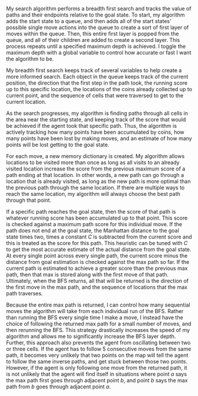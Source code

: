My search algorithm performs a breadth first search and tracks the value of paths and their endpoints relative to the goal state. To start, my algorithm adds the start state to a queue, and then adds all of the start states' possible single move actions into the queue to create a sort of first layer of moves within the queue. Then, this entire first layer is popped from the queue, and all of their children are added to create a second layer. This process repeats until a specified maximum depth is achieved. I toggle the maximum depth with a global variable to control how accurate or fast I want the algorithm to be. 

My breadth first search keeps track of several variables to help create a more informed search. Each object in the queue keeps track of the current position, the direction that the first step in the path took, the running score up to this specific location, the locations of the coins already collected up to current point, and the sequence of cells that were traversed to get to the current location.

As the search progresses, my algorithm is finding paths through all cells in the area near the starting state, and keeping track of the score that would be achieved if the agent took that specific path. Thus, the algorithm is actively tracking how many points have been accumulated by coins, how many points have been lost by making moves, and an estimate of how many points will be lost getting to the goal state. 

For each move, a new memory dictionary is created. My algorithm allows locations to be visited more than once as long as all visits to an already visited location increase the score from the previous maximum score of a path ending at that location. In other words, a new path can go through a location that is already visited, as long as the new path is more optimal than the previous path through the same location. If there are multiple ways to reach the same location, my algorithm will always choose the best path through that point.
    
If a specific path reaches the goal state, then the score of that path is whatever running score has been accumulated up to that point. This score is checked against a maximum path score for this individual move. If the path does not end at the goal state, the Manhattan distance to the goal state times two, times a constant $C$ is subtracted from the current score and this is treated as the score for this path. This heuristic can be tuned with $C$ to get the most accurate estimate of the actual distance from the goal state. At every single point across every single path, the current score minus the distance from goal estimation is checked against the max path so far. If the current path is estimated to achieve a greater score than the previous max path, then that max is stored along with the first move of that path. Ultimately, when the BFS returns, all that will be returned is the direction of the first move in the max path, and the sequence of locations that the max path traverses.

Because the entire max path is returned, I can control how many sequential moves the algorithm will take from each individual run of the BFS. Rather than running the BFS every single time I make a move, I instead have the choice of following the returned max path for a small number of moves, and then rerunning the BFS. This strategy drastically increases the speed of my algorithm and allows me to significantly increase the BFS layer depth. Further, this approach also prevents the agent from oscillating between two or three cells. If the agent has to follow 5 consecutive moves from the same path, it becomes very unlikely that two points on the map will tell the agent to follow the same inverse paths, and get stuck between those two points. However, if the agent is only following one move from the returned path, it is not unlikely that the agent will find itself in situations where point $a$ says the max path first goes through adjacent point $b$, and point $b$ says the max path from $b$ goes through adjacent point $a$.
